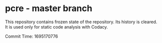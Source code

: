 # pcre - master branch

This repository contains frozen state of the repository.
Its history is cleared. It is used only for static code
analysis with Codacy.

Commit Time: 1695170776